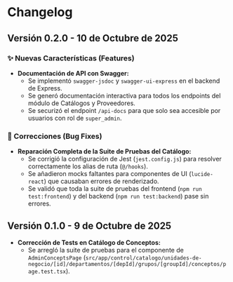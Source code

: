 # Changelog

## Versión 0.2.0 - 10 de Octubre de 2025

### ✨ Nuevas Características (Features)

-   **Documentación de API con Swagger:**
    -   Se implementó `swagger-jsdoc` y `swagger-ui-express` en el backend de Express.
    -   Se generó documentación interactiva para todos los endpoints del módulo de Catálogos y Proveedores.
    -   Se securizó el endpoint `/api-docs` para que solo sea accesible por usuarios con rol de `super_admin`.

### 🐛 Correcciones (Bug Fixes)

-   **Reparación Completa de la Suite de Pruebas del Catálogo:**
    -   Se corrigió la configuración de Jest (`jest.config.js`) para resolver correctamente los alias de ruta (`@/hooks`).
    -   Se añadieron mocks faltantes para componentes de UI (`lucide-react`) que causaban errores de renderizado.
    -   Se validó que toda la suite de pruebas del frontend (`npm run test:frontend`) y del backend (`npm run test:backend`) pase sin errores.

## Versión 0.1.0 - 9 de Octubre de 2025

-   **Corrección de Tests en Catálogo de Conceptos:**
    -   Se arregló la suite de pruebas para el componente de `AdminConceptsPage` (`src/app/control/catalogo/unidades-de-negocio/[id]/departamentos/[depId]/grupos/[groupId]/conceptos/page.test.tsx`).
